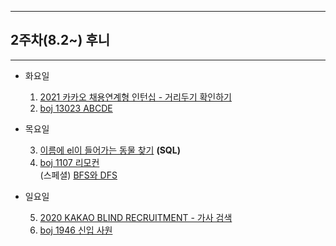 ***
## 2주차(8.2~) **후니**
***
+ 화요일
  
  1. [2021 카카오 채용연계형 인턴십 - 거리두기 확인하기](https://programmers.co.kr/learn/courses/30/lessons/81302)
  2. [boj 13023 ABCDE](https://www.acmicpc.net/problem/13023)

+ 목요일

  3. [이름에 el이 들어가는 동물 찾기](https://programmers.co.kr/learn/courses/30/lessons/59047) **(SQL)**
  4. [boj 1107 리모컨](https://www.acmicpc.net/problem/1107)  
  (스페셜) [BFS와 DFS](https://www.acmicpc.net/problem/1260)

+ 일요일

  5. [2020 KAKAO BLIND RECRUITMENT - 가사 검색](https://programmers.co.kr/learn/courses/30/lessons/60060)
  6. [boj 1946 신입 사원](https://www.acmicpc.net/problem/1946)
